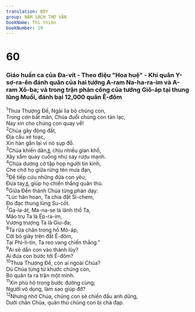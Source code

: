 ```yaml
---
translation: BDY
group: NĂM SÁCH THƠ VĂN
bookName: Thi thiên 
bookNumber: 19
---
```


<div class="title"><h1>60</h1><h3>Giáo huấn ca của Đa-vít - Theo điệu &#34;Hoa huệ&#34; - Khi quân Y-sơ-ra-ên đánh quân của hai tướng A-ram Na-ha-ra-im và A-ram Xô-ba; và trong trận phản công của tướng Giô-áp tại thung lũng Muối, đánh bại 12,000 quân Ê-đôm</h3></div>
<span class="verse thi_60_1"><sup>1</sup>Thưa Thượng Đế, Ngài lìa bỏ chúng con,<br/>Trong cơn bất mãn, Chúa đuổi chúng con tản lạc,<br/>Nay xin cho chúng con quay về!<br/></span>
<span class="verse thi_60_2"><sup>2</sup>Chúa gây động đất,<br/>Địa cầu xé toạc,<br/>Xin hàn gắn lại vì nó sụp đổ.<br/></span>
<span class="verse thi_60_3"><sup>3</sup>Chúa khiến dân<a href="#" data-toggle="tooltip" data-placement="bottom" title="Nt dân Chúa">⚓</a> chịu nhiều gian khổ,<br/>Xây xẩm quay cuồng như say rượu mạnh.<br/></span>
<span class="verse thi_60_4"><sup>4</sup>Chúa dương cờ tập họp người tin kính,<br/>Che chở họ giữa rừng tên mưa đạn,<br/></span>
<span class="verse thi_60_5"><sup>5</sup>Để tiếp cứu những đứa con yêu,<br/>Đưa tay<a href="#" data-toggle="tooltip" data-placement="bottom" title="Nt tay phải">⚓</a> giúp họ chiến thắng quân thù.<br/></span>
<span class="verse thi_60_6"><sup>6</sup>Giữa Đền thánh Chúa từng phán dạy:<br/>&#34;Lúc hân hoan, Ta chia đất Si-chem,<br/>Đo đạc thung lũng Su-cốt.<br/></span>
<span class="verse thi_60_7"><sup>7</sup>Ga-la-át, Ma-na-se là lãnh thổ Ta,<br/>Mão trụ Ta là Ép-ra-im,<br/>Vương trượng Ta là Giu-đa;<br/></span>
<span class="verse thi_60_8"><sup>8</sup>Ta rửa chân trong hồ Mô-áp,<br/>Cởi bỏ giày trên đất Ê-đôm,<br/>Tại Phi-li-tin, Ta reo vang chiến thắng.&#34;<br/></span>
<span class="verse thi_60_9"><sup>9</sup>Ai sẽ dẫn con vào thành lũy?<br/>Ai đưa con bước tới Ê-đôm?<br/></span>
<span class="verse thi_60_10"><sup>10</sup>Thưa Thượng Đế, còn ai ngoài Chúa?<br/>Dù Chúa từng từ khước chúng con,<br/>Bỏ quân ta ra trận một mình.<br/></span>
<span class="verse thi_60_11"><sup>11</sup>Xin phù hộ trong bước đường cùng;<br/>Người vô dụng, làm sao giúp đỡ?<br/></span>
<span class="verse thi_60_12"><sup>12</sup>Nhưng nhờ Chúa, chúng con sẽ chiến đấu anh dũng,<br/>Dưới chân Chúa, quân thù chúng con bị chà đạp.</span>

